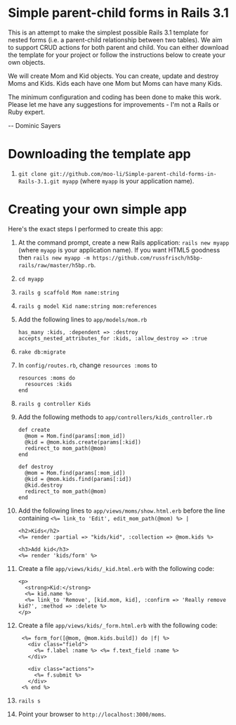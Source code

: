 Simple parent-child forms in Rails 3.1
=======================================

This is an attempt to make the simplest possible Rails 3.1 template for nested
forms (i.e. a parent-child relationship between two tables). We aim to
support CRUD actions for both parent and child. You can either download the
template for your project or follow the instructions below to create your own
objects.

We will create Mom and Kid objects. You can create, update and destroy Moms and
Kids. Kids each have one Mom but Moms can have many Kids.

The minimum configuration and coding has been done to make this work. Please let
me have any suggestions for improvements - I'm not a Rails or Ruby expert.

-- Dominic Sayers

Downloading the template app
=============================

1.  `git clone git://github.com/moo-li/Simple-parent-child-forms-in-Rails-3.1.git myapp`
     (where `myapp` is your application name).


Creating your own simple app
=============================

Here's the exact steps I performed to create this app:

1.  At the command prompt, create a new Rails application:
    `rails new myapp` (where `myapp` is your application name). If you want HTML5
    goodness then `rails new myapp -m https://github.com/russfrisch/h5bp-rails/raw/master/h5bp.rb`.

1.  `cd myapp`

1.  `rails g scaffold Mom name:string`

1.  `rails g model Kid name:string mom:references`

1.  Add the following lines to `app/models/mom.rb`

        has_many :kids, :dependent => :destroy
        accepts_nested_attributes_for :kids, :allow_destroy => :true

1.  `rake db:migrate`

1.  In `config/routes.rb`, change `resources :moms` to

        resources :moms do
          resources :kids
        end
  
1.  `rails g controller Kids`

1.  Add the following methods to `app/controllers/kids_controller.rb`

        def create
          @mom = Mom.find(params[:mom_id])
          @kid = @mom.kids.create(params[:kid])
          redirect_to mom_path(@mom)
        end

        def destroy
          @mom = Mom.find(params[:mom_id])
          @kid = @mom.kids.find(params[:id])
          @kid.destroy
          redirect_to mom_path(@mom)
        end

1.  Add the following lines to `app/views/moms/show.html.erb` before the line
    containing `<%= link_to 'Edit', edit_mom_path(@mom) %> |`

        <h2>Kids</h2>
        <%= render :partial => "kids/kid", :collection => @mom.kids %>

        <h3>Add kid</h3>
        <%= render 'kids/form' %>

1.  Create a file `app/views/kids/_kid.html.erb` with the following code:

        <p>
          <strong>Kid:</strong>
          <%= kid.name %>
          <%= link_to 'Remove', [kid.mom, kid], :confirm => 'Really remove kid?', :method => :delete %>
        </p>

1. Create a file `app/views/kids/_form.html.erb` with the following code:

        <%= form_for([@mom, @mom.kids.build]) do |f| %>
          <div class="field">
            <%= f.label :name %> <%= f.text_field :name %>
          </div>

          <div class="actions">
            <%= f.submit %>
          </div>
        <% end %>

1. `rails s`

1. Point your browser to `http://localhost:3000/moms`.
